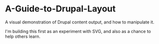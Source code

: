 A-Guide-to-Drupal-Layout
========================

A visual demonstration of Drupal content output, and how to manipulate it.

I'm building this first as an experiment with SVG, and also as a chance to help others learn.
